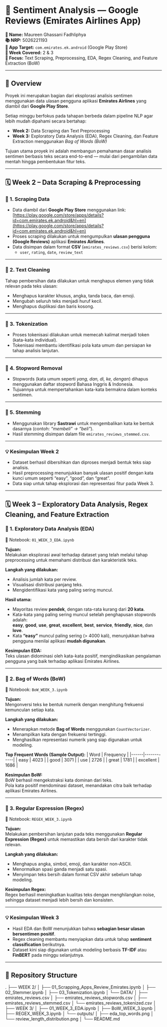 # 🧠 Sentiment Analysis — Google Reviews (Emirates Airlines App)

**👤 Name:** Maureen Ghassani Fadhliphya  
**📚 NRP:** 5026221193  
**📱 App Target:** `com.emirates.ek.android` (Google Play Store)  
**📆 Week Covered:** 2 & 3  
**🎯 Focus:** Text Scraping, Preprocessing, EDA, Regex Cleaning, and Feature Extraction (BoW)

---

## 📘 Overview
Proyek ini merupakan bagian dari eksplorasi analisis sentimen menggunakan data ulasan pengguna aplikasi **Emirates Airlines** yang diambil dari **Google Play Store**.

Setiap minggu berfokus pada tahapan berbeda dalam pipeline NLP agar lebih mudah dipahami secara bertahap:

- **Week 2:** Data Scraping dan Text Preprocessing  
- **Week 3:** Exploratory Data Analysis (EDA), Regex Cleaning, dan Feature Extraction menggunakan *Bag of Words (BoW)*  

Tujuan utama proyek ini adalah membangun pemahaman dasar analisis sentimen berbasis teks secara end-to-end — mulai dari pengambilan data mentah hingga pembentukan fitur teks.

---

## 🗓️ Week 2 – Data Scraping & Preprocessing

### 🔹 1. Scraping Data
- Data diambil dari **Google Play Store** menggunakan link:  
  [https://play.google.com/store/apps/details?id=com.emirates.ek.android&hl=en](https://play.google.com/store/apps/details?id=com.emirates.ek.android&hl=en)
- Proses scraping dilakukan untuk mengumpulkan **ulasan pengguna (Google Reviews)** aplikasi **Emirates Airlines**.  
- Data disimpan dalam format **CSV** (`emirates_reviews.csv`) berisi kolom:
  - `user`, `rating`, `date`, `review_text`

---

### 🔹 2. Text Cleaning
Tahap pembersihan data dilakukan untuk menghapus elemen yang tidak relevan pada teks ulasan:
- Menghapus karakter khusus, angka, tanda baca, dan emoji.
- Mengubah seluruh teks menjadi huruf kecil.
- Menghapus duplikasi dan baris kosong.

---

### 🔹 3. Tokenization
- Proses tokenisasi dilakukan untuk memecah kalimat menjadi token (kata-kata individual).  
- Tokenisasi membantu identifikasi pola kata umum dan persiapan ke tahap analisis lanjutan.

---

### 🔹 4. Stopword Removal
- Stopwords (kata umum seperti *yang, dan, di, ke, dengan*) dihapus menggunakan daftar stopword Bahasa Inggris & Indonesia.
- Tujuannya untuk mempertahankan kata-kata bermakna dalam konteks sentimen.

---

### 🔹 5. Stemming
- Menggunakan library **Sastrawi** untuk mengembalikan kata ke bentuk dasarnya (contoh: *“membeli” → “beli”*).
- Hasil stemming disimpan dalam file `emirates_reviews_stemmed.csv`.

---

### 💡 Kesimpulan Week 2
- Dataset berhasil dibersihkan dan diproses menjadi bentuk teks siap analisis.  
- Hasil preprocessing menunjukkan banyak ulasan positif dengan kata kunci umum seperti “easy”, “good”, dan “great”.  
- Data siap untuk tahap eksplorasi dan representasi fitur pada Week 3.

---

## 🗓️ Week 3 – Exploratory Data Analysis, Regex Cleaning, and Feature Extraction

### 🔹 1. Exploratory Data Analysis (EDA)
📓 Notebook: `01_WEEK_3_EDA.ipynb`  

**Tujuan:**  
Melakukan eksplorasi awal terhadap dataset yang telah melalui tahap preprocessing untuk memahami distribusi dan karakteristik teks.

**Langkah yang dilakukan:**
- Analisis jumlah kata per review.  
- Visualisasi distribusi panjang teks.  
- Mengidentifikasi kata yang paling sering muncul.  

**Hasil utama:**
- Mayoritas review **pendek**, dengan rata-rata kurang dari **20 kata**.  
- Kata-kata yang paling sering muncul setelah penghapusan stopwords adalah:  
  **easy**, **good**, **use**, **great**, **excellent**, **best**, **service**, **friendly**, **nice**, dan **love**.  
- Kata **“easy”** muncul paling sering (> 4000 kali), menunjukkan bahwa pengguna menilai aplikasi **mudah digunakan**.  

**Kesimpulan EDA:**  
Teks ulasan didominasi oleh kata-kata positif, mengindikasikan pengalaman pengguna yang baik terhadap aplikasi Emirates Airlines.

---

### 🔹 2. Bag of Words (BoW)
📓 Notebook: `BoW_WEEK_3.ipynb`  

**Tujuan:**  
Mengonversi teks ke bentuk numerik dengan menghitung frekuensi kemunculan setiap kata.

**Langkah yang dilakukan:**
- Menerapkan metode **Bag of Words** menggunakan `CountVectorizer`.  
- Menampilkan kata dengan frekuensi tertinggi.  
- Menghasilkan representasi numerik yang siap digunakan untuk modeling.  

**Top Frequent Words (Sample Output):**
| Word | Frequency |
|------|------------|
| easy | 4023 |
| good | 3071 |
| use | 2726 |
| great | 1781 |
| excellent | 1686 |

**Kesimpulan BoW:**  
BoW berhasil mengekstraksi kata dominan dari teks.  
Pola kata positif mendominasi dataset, menandakan citra baik terhadap aplikasi Emirates Airlines.

---

### 🔹 3. Regular Expression (Regex)
📓 Notebook: `REGEX_WEEK_3.ipynb`  

**Tujuan:**  
Melakukan pembersihan lanjutan pada teks menggunakan **Regular Expression (Regex)** untuk memastikan data bersih dari karakter tidak relevan.

**Langkah yang dilakukan:**
- Menghapus angka, simbol, emoji, dan karakter non-ASCII.  
- Menormalkan spasi ganda menjadi satu spasi.  
- Menyimpan teks bersih dalam format CSV akhir sebelum tahap modeling.  

**Kesimpulan Regex:**  
Regex berhasil meningkatkan kualitas teks dengan menghilangkan noise, sehingga dataset menjadi lebih bersih dan konsisten.

---

### 💡 Kesimpulan Week 3
- Hasil EDA dan BoW menunjukkan bahwa **sebagian besar ulasan bersentimen positif**.  
- Regex cleaning membantu menyiapkan data untuk tahap **sentiment classification** berikutnya.  
- Dataset kini siap digunakan untuk modeling berbasis **TF-IDF** atau **FinBERT** pada minggu selanjutnya.

---

## 📁 Repository Structure
.
├── WEEK 2/
│ ├── 01_Scrapping_Apps_Review_Emirates.ipynb
│ ├── 02_Stemmer.ipynb
│ ├── 03_Tokenization.ipynb
│ └── DATA/
│ ├── emirates_reviews.csv
│ ├── emirates_reviews_stopwords.csv
│ ├── emirates_reviews_stemmed.csv
│ └── emirates_reviews_tokenized.csv
│
├── WEEK 3/
│ ├── 01_WEEK_3_EDA.ipynb
│ ├── BoW_WEEK_3.ipynb
│ ├── REGEX_WEEK_3.ipynb
│ └── outputs/
│ ├── eda_top_words.png
│ └── review_length_distribution.png
│
└── README.md
